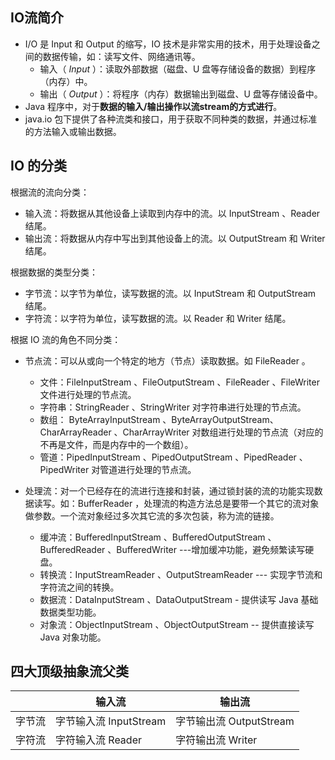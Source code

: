 ## IO流简介

-  I/O 是 Input 和 Output 的缩写，IO 技术是非常实用的技术，用于处理设备之间的数据传输，如：读写文件、网络通讯等。
	-  输入（ _Input_ ）：读取外部数据（磁盘、U 盘等存储设备的数据）到程序（内存）中。
	-  输出（ _Output_ ）：将程序（内存）数据输出到磁盘、U 盘等存储设备中。
-  Java 程序中，对于**数据的输入/输出操作以流stream的方式进行**。
-  java.io 包下提供了各种流类和接口，用于获取不同种类的数据，并通过标准的方法输入或输出数据。

## IO 的分类

根据流的流向分类：

-  输入流：将数据从其他设备上读取到内存中的流。以 InputStream 、Reader 结尾。
-  输出流：将数据从内存中写出到其他设备上的流。以 OutputStream 和 Writer 结尾。

根据数据的类型分类：

-  字节流：以字节为单位，读写数据的流。以 InputStream 和 OutputStream 结尾。
-  字符流：以字符为单位，读写数据的流。以 Reader 和 Writer 结尾。

根据 IO 流的角色不同分类：

-  节点流：可以从或向一个特定的地方（节点）读取数据。如 FileReader 。
	-  文件：FileInputStream 、FileOutputStream 、FileReader 、FileWriter 文件进行处理的节点流。
	-  字符串：StringReader 、StringWriter 对字符串进行处理的节点流。
	-  数组： ByteArrayInputStream 、ByteArrayOutputStream、CharArrayReader 、CharArrayWriter 对数组进行处理的节点流（对应的不再是文件，而是内存中的一个数组）。
	-  管道：PipedInputStream 、PipedOutputStream 、PipedReader 、PipedWriter 对管道进行处理的节点流。

-  处理流：对一个已经存在的流进行连接和封装，通过锁封装的流的功能实现数据读写。如：BufferReader ，处理流的构造方法总是要带一个其它的流对象做参数。一个流对象经过多次其它流的多次包装，称为流的链接。
	-  缓冲流：BufferedInputStream 、BufferedOutputStream 、BufferedReader 、BufferedWriter ---增加缓冲功能，避免频繁读写硬盘。
	-  转换流：InputStreamReader 、OutputStreamReader --- 实现字节流和字符流之间的转换。
	-  数据流：DataInputStream 、DataOutputStream - 提供读写 Java 基础数据类型功能。
	-  对象流：ObjectInputStream 、ObjectOutputStream -- 提供直接读写 Java 对象功能。

## 四大顶级抽象流父类

|     | 输入流               | 输出流                |
|-----|-------------------|--------------------|
| 字节流 | 字节输入流 InputStream | 字节输出流 OutputStream |
| 字符流 | 字符输入流 Reader      | 字符输出流 Writer       |

